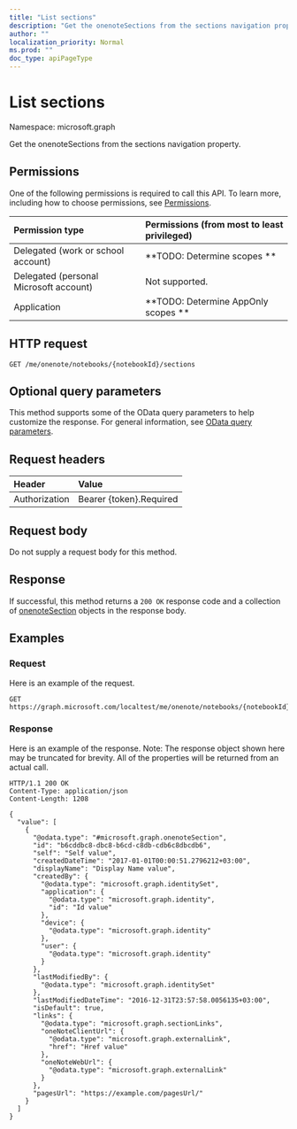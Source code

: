 ```yaml
---
title: "List sections"
description: "Get the onenoteSections from the sections navigation property."
author: ""
localization_priority: Normal
ms.prod: ""
doc_type: apiPageType
---
```


# List sections

Namespace: microsoft.graph

Get the onenoteSections from the sections navigation property.

## Permissions
One of the following permissions is required to call this API. To learn more, including how to choose permissions, see [Permissions](/concepts/permissions-reference.md).

|Permission type|Permissions (from most to least privileged)|
|:---|:---|
|Delegated (work or school account)|**TODO: Determine scopes **|
|Delegated (personal Microsoft account)|Not supported.|
|Application|**TODO: Determine AppOnly scopes **|

## HTTP request
<!-- {
  "blockType": "ignored"
}
-->
``` http
GET /me/onenote/notebooks/{notebookId}/sections
```

## Optional query parameters
This method supports some of the OData query parameters to help customize the response. For general information, see [OData query parameters](/graph/query-parameters).

## Request headers
|Header|Value|
|:---|:---|
|Authorization|Bearer {token}.Required|

## Request body
Do not supply a request body for this method.

## Response
If successful, this method returns a `200 OK` response code and a collection of [onenoteSection](../resources/onenotesection.md) objects in the response body.

## Examples

### Request
Here is an example of the request.
<!-- {
  "blockType": "request",
  "name": "get_onenotesection"
}
-->
``` http
GET https://graph.microsoft.com/localtest/me/onenote/notebooks/{notebookId}/sections
```

### Response
Here is an example of the response. Note: The response object shown here may be truncated for brevity. All of the properties will be returned from an actual call.
<!-- {
  "blockType": "response",
  "truncated": true,
  "@odata.type": "collection(microsoft.graph.onenotesection)"
}
-->
``` http
HTTP/1.1 200 OK
Content-Type: application/json
Content-Length: 1208

{
  "value": [
    {
      "@odata.type": "#microsoft.graph.onenoteSection",
      "id": "b6cddbc8-dbc8-b6cd-c8db-cdb6c8dbcdb6",
      "self": "Self value",
      "createdDateTime": "2017-01-01T00:00:51.2796212+03:00",
      "displayName": "Display Name value",
      "createdBy": {
        "@odata.type": "microsoft.graph.identitySet",
        "application": {
          "@odata.type": "microsoft.graph.identity",
          "id": "Id value"
        },
        "device": {
          "@odata.type": "microsoft.graph.identity"
        },
        "user": {
          "@odata.type": "microsoft.graph.identity"
        }
      },
      "lastModifiedBy": {
        "@odata.type": "microsoft.graph.identitySet"
      },
      "lastModifiedDateTime": "2016-12-31T23:57:58.0056135+03:00",
      "isDefault": true,
      "links": {
        "@odata.type": "microsoft.graph.sectionLinks",
        "oneNoteClientUrl": {
          "@odata.type": "microsoft.graph.externalLink",
          "href": "Href value"
        },
        "oneNoteWebUrl": {
          "@odata.type": "microsoft.graph.externalLink"
        }
      },
      "pagesUrl": "https://example.com/pagesUrl/"
    }
  ]
}
```

